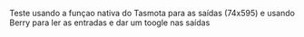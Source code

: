 Teste usando a funçao nativa do Tasmota para as saídas (74x595)
e usando Berry para ler as entradas e dar um toogle nas saídas
